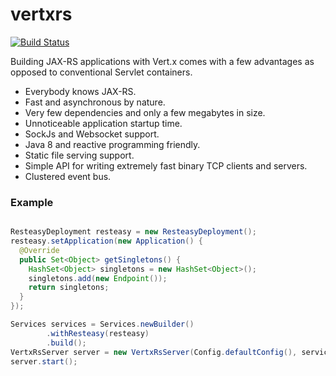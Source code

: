 # vertxrs
[![Build Status](https://travis-ci.org/deephacks/vertxrs.svg?branch=master)](https://travis-ci.org/deephacks/vertxrs)

Building JAX-RS applications with Vert.x comes with a few advantages as opposed to conventional Servlet containers.

* Everybody knows JAX-RS.
* Fast and asynchronous by nature.
* Very few dependencies and only a few megabytes in size.
* Unnoticeable application startup time.
* SockJs and Websocket support.
* Java 8 and reactive programming friendly.
* Static file serving support.
* Simple API for writing extremely fast binary TCP clients and servers.
* Clustered event bus.

### Example


```java

ResteasyDeployment resteasy = new ResteasyDeployment();
resteasy.setApplication(new Application() {
  @Override
  public Set<Object> getSingletons() {
    HashSet<Object> singletons = new HashSet<Object>();
    singletons.add(new Endpoint());
    return singletons;
  }
});

Services services = Services.newBuilder()
        .withResteasy(resteasy)
        .build();
VertxRsServer server = new VertxRsServer(Config.defaultConfig(), services);
server.start();

```
